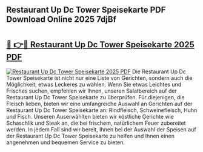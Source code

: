 ## Restaurant Up Dc Tower Speisekarte PDF Download Online 2025 7djBf

# <h2><a href="http://gc7ukwe.nevu.top/?p=Restaurant+Up+Dc+Tower+Speisekarte">🔗 👉🔴 Restaurant Up Dc Tower Speisekarte 2025 PDF</a></h2>

[![Restaurant Up Dc Tower Speisekarte 2025 PDF](https://i.imgur.com/dBaPXMq.png)](http://gc7ukwe.nevu.top/?p=Restaurant+Up+Dc+Tower+Speisekarte)
Die Restaurant Up Dc Tower Speisekarte ist nicht nur eine Liste von Gerichten, sondern auch die Möglichkeit, etwas Leckeres zu wählen. Wenn Sie etwas Leichtes und Frisches suchen, empfehlen wir Ihnen, unseren Salatbereich auf der Restaurant Up Dc Tower Speisekarte zu überprüfen. Für diejenigen, die Fleisch lieben, bieten wir eine umfangreiche Auswahl an Gerichten auf der Restaurant Up Dc Tower Speisekarte an: Rindfleisch, Schweinefleisch, Huhn und Fisch. Unseren Auserwählten bieten wir köstliche Gerichte wie Schaschlik und Steak an, die bei frischem, natürlichem Feuer zubereitet werden. In jedem Fall sind wir bereit, Ihnen bei der Auswahl der Speisen auf der Restaurant Up Dc Tower Speisekarte zu helfen und Ihnen einen angenehmen und bequemen Service zu bieten.
